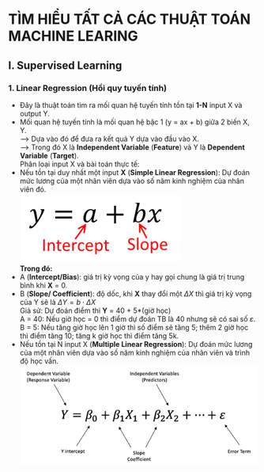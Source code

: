 # TÌM HIỂU TẤT CẢ CÁC THUẬT TOÁN MACHINE LEARING
## I.	Supervised Learning
### 1.	Linear Regression (Hồi quy tuyến tính)
-	Đây là thuật toán tìm ra mối quan hệ tuyến tính tồn tại **1-N** input X và output Y.
-	Mối quan hệ tuyến tính là mối quan hệ bậc 1 (y = ax + b) giữa 2 biến X, Y.  </br>
⟶ Dựa vào đó để đưa ra kết quả Y dựa vào đầu vào X. </br>
⟶ Trong đó X là **Independent Variable** (**Feature**) và Y là **Dependent Variable** (**Target**). </br>
Phân loại input X và bài toán thực tế:
-	Nếu tồn tại duy nhất một input **X** (**Simple Linear Regression**): Dự đoán mức lương của một nhân viên dựa vào số năm kinh nghiệm của nhân viên đó. </br>
![alt text](https://github.com/aquattda/LTT_Sklearn_ML/blob/main/images/Simple_Linear.png) </br>
**Trong đó:**
-	A (**Intercept/Bias**): giá trị kỳ vọng của y hay gọi chung là giá trị trung bình khi **X** = 0.
-	B (**Slope/ Coefficient**): độ dốc, khi **X** thay đổi một $\Delta X$ thì giá trị kỳ vọng của Y sẽ là $\Delta Y = b \cdot \Delta X$ </br>
Giả sử: Dự đoán điểm thi **Y** = 40 + 5*(giờ học) </br>
A = 40: Nếu giờ học = 0 thì điểm dự đoán TB là 40 nhưng sẽ có sai số $\varepsilon$.</br>
B = 5: Nếu tăng giờ học lên 1 giờ thì số điểm sẽ tăng 5; thêm 2 giờ học thì điểm tăng 10; tăng k giờ  học thì điểm tăng 5k. 
-	Nếu tồn tại N input X (**Multiple Linear Regression**): Dự đoán mức lương của một nhân viên dựa vào số năm kinh nghiệm của nhân viên và trình độ học vấn. </br>
![alt text](https://github.com/aquattda/LTT_Sklearn_ML/blob/main/images/Multiple_Linear.png) 
